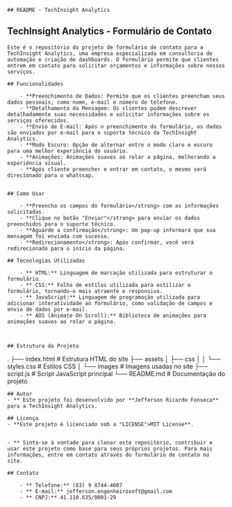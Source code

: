 
    ## README - TechInsight Analytics

   ## TechInsight Analytics - Formulário de Contato

    Este é o repositório do projeto de formulário de contato para a TechInsight Analytics, uma empresa especializada em consultoria de automação e criação de dashboards. O formulário permite que clientes entrem em contato para solicitar orçamentos e informações sobre nossos serviços.

    ## Funcionalidades
    
        - **Preenchimento de Dados: Permite que os clientes preencham seus dados pessoais, como nome, e-mail e número de telefone.
        - **Detalhamento da Mensagem: Os clientes podem descrever detalhadamente suas necessidades e solicitar informações sobre os serviços oferecidos.
        - **Envio de E-mail: Após o preenchimento do formulário, os dados são enviados por e-mail para o suporte técnico da TechInsight Analytics.
        - **Modo Escuro: Opção de alternar entre o modo claro e escuro para uma melhor experiência do usuário.
        - **Animações: Animações suaves ao rolar a página, melhorando a experiência visual.
        - **Após cliente preencher e entrar em contato, o mesmo será direcionado para o whatssap.
    

    ## Como Usar
   
        - **Preencha os campos do formulário</strong> com as informações solicitadas.
        - **Clique no botão "Enviar"</strong> para enviar os dados preenchidos para o suporte técnico.
        - **Aguarde a confirmação</strong>: Um pop-up informará que sua mensagem foi enviada com sucesso.
        - **Redirecionamento</strong>: Após confirmar, você será redirecionado para o início da página.

    ## Tecnologias Utilizadas
    
        - ** HTML:** Linguagem de marcação utilizada para estruturar o formulário.
        - ** CSS:** Folha de estilos utilizada para estilizar o formulário, tornando-o mais atraente e responsivo.
        - ** JavaScript:** Linguagem de programação utilizada para adicionar interatividade ao formulário, como validação de campos e envio de dados por e-mail.
        - ** AOS (Animate On Scroll):** Biblioteca de animações para animações suaves ao rolar a página.
        
    

    ## Estrutura do Projeto
    
.
├── index.html         # Estrutura HTML do site
├── assets
│   ├── css
│   │   └── styles.css # Estilos CSS
│   └── images         # Imagens usadas no site
├── script.js          # Script JavaScript principal
└── README.md          # Documentação do projeto

    ## Autor
    - ** Este projeto foi desenvolvido por **Jefferson Ricardo Fonseca** para a TechInsight Analytics.

    ## Licença
    - **Este projeto é licenciado sob a "LICENSE">MIT License**.


    - ** Sinta-se à vontade para clonar este repositório, contribuir e usar este projeto como base para seus próprios projetos. Para mais informações, entre em contato através do formulário de contato no site.

    ## Contato
    
        - ** Telefone:** (83) 9 8744-4607
        - ** E-mail:** jefferson.engenheirosoft@gmail.com
        - ** CNPJ:** 41.110.635/0001-29
    

